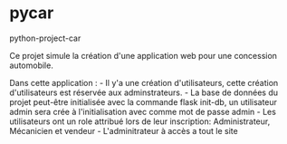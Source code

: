 # pycar
python-project-car

Ce projet simule la création d'une application web pour une concession automobile.

Dans cette application :
	- Il y'a une création d'utilisateurs, cette création d'utilisateurs est réservée aux 	adminstrateurs.
	- La base de données du projet peut-être initialisée avec la commande flask init-db, un 		utilisateur admin sera crée à l'initialisation avec comme mot de passe admin
	- Les utilisateurs ont un role attribué lors de leur inscription: Administrateur, 		Mécanicien et vendeur
	- L'adminitrateur à accès a tout le site
